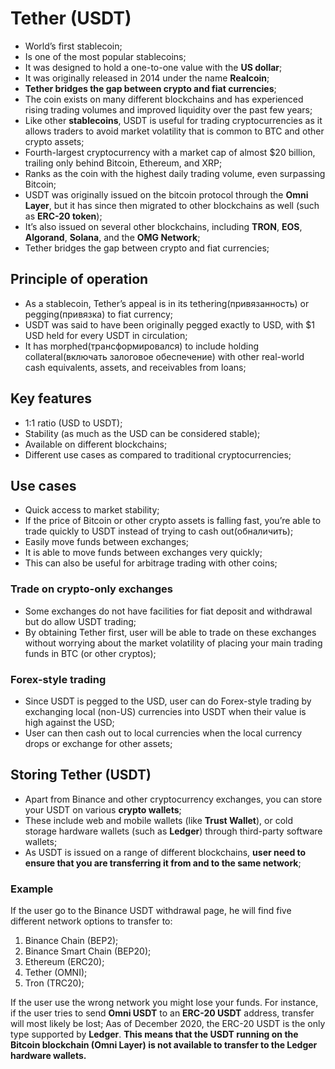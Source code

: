 # Tether (USDT)

- World’s first stablecoin;
- Is one of the most popular stablecoins; 
- It was designed to hold a one-to-one value with the **US dollar**;
- It was originally released in 2014 under the name **Realcoin**;
- **Tether bridges the gap between crypto and fiat currencies**;
- The coin exists on many different blockchains and has experienced rising trading volumes and improved liquidity over the past few years;
- Like other **stablecoins**, USDT is useful for trading cryptocurrencies as it allows traders to avoid market volatility that is common to BTC and other crypto assets;
- Fourth-largest cryptocurrency with a market cap of almost $20 billion, trailing only behind Bitcoin, Ethereum, and XRP;
- Ranks as the coin with the highest daily trading volume, even surpassing Bitcoin;
- USDT was originally issued on the bitcoin protocol through the **Omni Layer**, but it has since then migrated to other blockchains as well (such as **ERC-20 token**);
- It’s also issued on several other blockchains, including **TRON**, **EOS**, **Algorand**, **Solana**, and the **OMG Network**;
- Tether bridges the gap between crypto and fiat currencies;

## Principle of operation

- As a stablecoin, Tether’s appeal is in its tethering(привязанность) or pegging(привязка) to fiat currency; 
- USDT was said to have been originally pegged exactly to USD, with $1 USD held for every USDT in circulation;
- It has morphed(трансформировался) to include holding collateral(включать залоговое обеспечение) with other real-world cash equivalents, assets, and receivables from loans;

## Key features

- 1:1 ratio (USD to USDT);
- Stability (as much as the USD can be considered stable);
- Available on different blockchains;
- Different use cases as compared to traditional cryptocurrencies;

## Use cases

- Quick access to market stability;
- If the price of Bitcoin or other crypto assets is falling fast, you’re able to trade quickly to USDT instead of trying to cash out(обналичить);
- Easily move funds between exchanges;
- It is able to move funds between exchanges very quickly; 
- This can also be useful for arbitrage trading with other coins;

### Trade on crypto-only exchanges

- Some exchanges do not have facilities for fiat deposit and withdrawal but do allow USDT trading; 
- By obtaining Tether first, user will be able to trade on these exchanges without worrying about the market volatility of placing your main trading funds in BTC (or other cryptos);

### Forex-style trading

- Since USDT is pegged to the USD, user can do Forex-style trading by exchanging local (non-US) currencies into USDT when their value is high against the USD; 
- User can then cash out to local currencies when the local currency drops or exchange for other assets;

## Storing Tether (USDT)

- Apart from Binance and other cryptocurrency exchanges, you can store your USDT on various **crypto wallets**; 
- These include web and mobile wallets (like **Trust Wallet**), or cold storage hardware wallets (such as **Ledger**) through third-party software wallets;
- As USDT is issued on a range of different blockchains, **user need to ensure that you are transferring it from and to the same network**;

### Example

If the user go to the Binance USDT withdrawal page, he will find five different network options to transfer to: 

1. Binance Chain (BEP2);
2. Binance Smart Chain (BEP20);
3. Ethereum (ERC20);
4. Tether (OMNI);
5. Tron (TRC20);

If the user use the wrong network you might lose your funds. For instance, if the user tries to send **Omni USDT** to an **ERC-20 USDT** address, transfer will most likely be lost;
Aas of December 2020, the ERC-20 USDT is the only type supported by **Ledger**. **This means that the USDT running on the Bitcoin blockchain (Omni Layer) is not available to transfer 
to the Ledger hardware wallets.**
